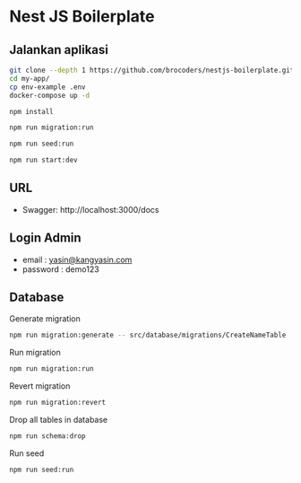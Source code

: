 # Nest JS Boilerplate

## Jalankan aplikasi

```bash
git clone --depth 1 https://github.com/brocoders/nestjs-boilerplate.git my-app
cd my-app/
cp env-example .env
docker-compose up -d
```

```bash
npm install

npm run migration:run

npm run seed:run

npm run start:dev
```

## URL

- Swagger: http://localhost:3000/docs

## Login Admin
- email : yasin@kangyasin.com
- password : demo123

## Database

Generate migration

```bash
npm run migration:generate -- src/database/migrations/CreateNameTable 
```

Run migration

```bash
npm run migration:run
```

Revert migration

```bash
npm run migration:revert
```

Drop all tables in database

```bash
npm run schema:drop
```

Run seed

```bash
npm run seed:run
```
